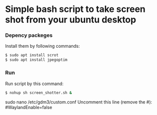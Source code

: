 # Simple bash script to take screen shot from your ubuntu desktop

### Depency packeges
Install them by following commands:
```bash
$ sudo apt install scrot
$ sudo apt install jpegoptim
```

### Run 
Run script by this command:
```bash
$ nohup sh screen_shotter.sh &
```

sudo nano /etc/gdm3/custom.conf
Uncomment this line (remove the #):
#WaylandEnable=false

